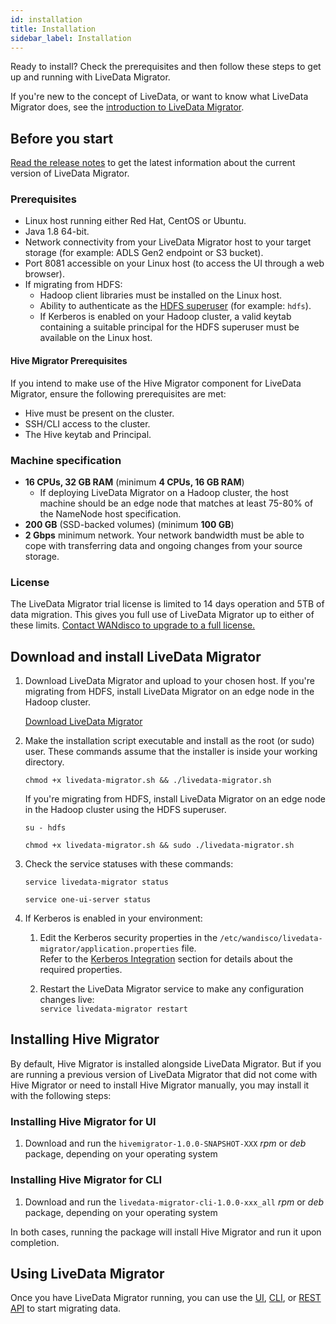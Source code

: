 ```yaml
---
id: installation
title: Installation
sidebar_label: Installation
---
```


Ready to install? Check the prerequisites and then follow these steps to get up and running with LiveData Migrator.

If you're new to the concept of LiveData, or want to know what LiveData Migrator does, see the [introduction to LiveData Migrator](./about.md).

## Before you start

[Read the release notes](https://community.wandisco.com/s/article/WANdisco-LiveData-Migrator-Release-Notes-1-4-7) to get the latest information about the current version of LiveData Migrator.

### Prerequisites

* Linux host running either Red Hat, CentOS or Ubuntu.
* Java 1.8 64-bit.
* Network connectivity from your LiveData Migrator host to your target storage (for example: ADLS Gen2 endpoint or S3 bucket).
* Port 8081 accessible on your Linux host (to access the UI through a web browser).
* If migrating from HDFS:
  * Hadoop client libraries must be installed on the Linux host.
  * Ability to authenticate as the [HDFS superuser](https://hadoop.apache.org/docs/current/hadoop-project-dist/hadoop-hdfs/HdfsPermissionsGuide.html#The_Super-User) (for example: `hdfs`).
  * If Kerberos is enabled on your Hadoop cluster, a valid keytab containing a suitable principal for the HDFS superuser must be available on the Linux host.

#### Hive Migrator Prerequisites

If you intend to make use of the Hive Migrator component for LiveData Migrator, ensure the following prerequisites are met:

  * Hive must be present on the cluster.
  * SSH/CLI access to the cluster.
  * The Hive keytab and Principal.

### Machine specification

* **16 CPUs, 32 GB RAM** (minimum **4 CPUs, 16 GB RAM**)
  * If deploying LiveData Migrator on a Hadoop cluster, the host machine should be an edge node that matches at least 75-80% of the NameNode host specification.
* **200 GB** (SSD-backed volumes) (minimum **100 GB**)
* **2 Gbps** minimum network. Your network bandwidth must be able to cope with transferring data and ongoing changes from your source storage.

### License

The LiveData Migrator trial license is limited to 14 days operation and 5TB of data migration. This gives you full use of LiveData Migrator up to either of these limits. [Contact WANdisco to upgrade to a full license.](https://www.wandisco.com)

## Download and install LiveData Migrator

1. Download LiveData Migrator and upload to your chosen host. If you're migrating from HDFS, install LiveData Migrator on an edge node in the Hadoop cluster.

   <div class="download">
   <a href="https://www2.wandisco.com/ldm-trial">Download LiveData Migrator</a>
   </div>

1. Make the installation script executable and install as the root (or sudo) user. These commands assume that the installer is inside your working directory.

   ```text
   chmod +x livedata-migrator.sh && ./livedata-migrator.sh
   ```

   If you're migrating from HDFS, install LiveData Migrator on an edge node in the Hadoop cluster using the HDFS superuser.

   ```text title="Example for HDFS superuser"
   su - hdfs

   chmod +x livedata-migrator.sh && sudo ./livedata-migrator.sh
   ```

1. Check the service statuses with these commands:

   ```text
   service livedata-migrator status
   ```

   ```text
   service one-ui-server status
   ```

1. If Kerberos is enabled in your environment:

   1. Edit the Kerberos security properties in the `/etc/wandisco/livedata-migrator/application.properties` file.  
      Refer to the [Kerberos Integration](./configuration.md#kerberos-integration) section for details about the required properties.

   1. Restart the LiveData Migrator service to make any configuration changes live:  
      `service livedata-migrator restart`

## Installing Hive Migrator

By default, Hive Migrator is installed alongside LiveData Migrator. But if you are running a previous version of LiveData Migrator that did not come with Hive Migrator or need to install Hive Migrator manually, you may install it with the following steps:

### Installing Hive Migrator for UI

1. Download and run the `hivemigrator-1.0.0-SNAPSHOT-XXX` *rpm* or *deb* package, depending on your operating system

### Installing Hive Migrator for CLI

1. Download and run the `livedata-migrator-cli-1.0.0-xxx_all` *rpm* or *deb* package, depending on your operating system

In both cases, running the package will install Hive Migrator and run it upon completion.

## Using LiveData Migrator

Once you have LiveData Migrator running, you can use the [UI](./operation-ui.md), [CLI](./operation-cli.md), or [REST API](./api-reference.md) to start migrating data.
